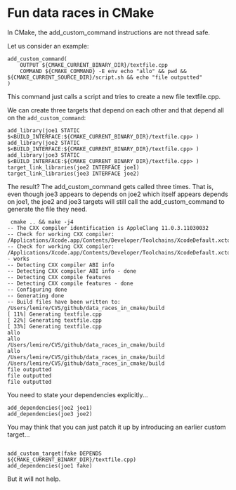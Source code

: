 # Fun data races in CMake


In CMake, the add_custom_command instructions are not thread safe.

Let us consider an example:

```
add_custom_command(
    OUTPUT ${CMAKE_CURRENT_BINARY_DIR}/textfile.cpp
    COMMAND ${CMAKE_COMMAND} -E env echo "allo" && pwd && ${CMAKE_CURRENT_SOURCE_DIR}/script.sh && echo "file outputted"
)
```

This command just calls a script and tries to create a new file textfile.cpp.

We can create three targets that depend on each other and that depend all on the `add_custom_command`:

```
add_library(joe1 STATIC $<BUILD_INTERFACE:${CMAKE_CURRENT_BINARY_DIR}/textfile.cpp> )
add_library(joe2 STATIC $<BUILD_INTERFACE:${CMAKE_CURRENT_BINARY_DIR}/textfile.cpp> )
add_library(joe3 STATIC $<BUILD_INTERFACE:${CMAKE_CURRENT_BINARY_DIR}/textfile.cpp> )
target_link_libraries(joe2 INTERFACE joe1)
target_link_libraries(joe3 INTERFACE joe2)
```

The result? The add_custom_command gets called three times. That is, even though joe3 appears to depends on joe2 which itself appears depends on joe1, the joe2 and joe3 targets will still call the add_custom_command to generate the file they need.

```
 cmake .. && make -j4
-- The CXX compiler identification is AppleClang 11.0.3.11030032
-- Check for working CXX compiler: /Applications/Xcode.app/Contents/Developer/Toolchains/XcodeDefault.xctoolchain/usr/bin/c++
-- Check for working CXX compiler: /Applications/Xcode.app/Contents/Developer/Toolchains/XcodeDefault.xctoolchain/usr/bin/c++ - works
-- Detecting CXX compiler ABI info
-- Detecting CXX compiler ABI info - done
-- Detecting CXX compile features
-- Detecting CXX compile features - done
-- Configuring done
-- Generating done
-- Build files have been written to: /Users/lemire/CVS/github/data_races_in_cmake/build
[ 11%] Generating textfile.cpp
[ 22%] Generating textfile.cpp
[ 33%] Generating textfile.cpp
allo
allo
/Users/lemire/CVS/github/data_races_in_cmake/build
allo
/Users/lemire/CVS/github/data_races_in_cmake/build
/Users/lemire/CVS/github/data_races_in_cmake/build
file outputted
file outputted
file outputted
```


You need to state your dependencies explicitly...
```
add_dependencies(joe2 joe1)
add_dependencies(joe3 joe2)
```


You may think that you can just patch it up by introducing an earlier custom target...

```

add_custom_target(fake DEPENDS ${CMAKE_CURRENT_BINARY_DIR}/textfile.cpp)
add_dependencies(joe1 fake)
```

But it will not help.
